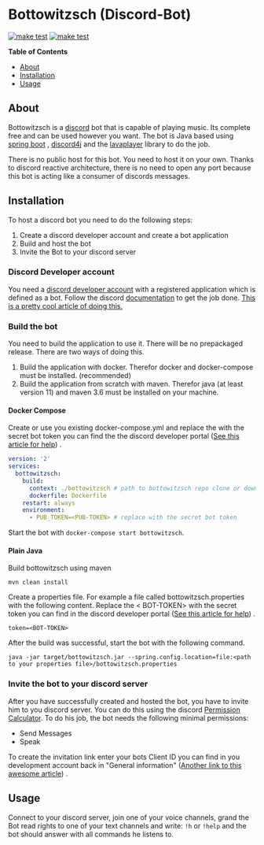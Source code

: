 # Bottowitzsch (Discord-Bot)

[![make test](https://github.com/hizr/bottowitzsch/workflows/maven-build/badge.svg)](https://github.com/hizr/bottowitzsch/actions/workflows/maven.yml?query=workflow%3Amaven-build+branch%3Amaster++)
[![make test](https://github.com/hizr/bottowitzsch/workflows/docker-image/badge.svg)](https://github.com/hizr/bottowitzsch/actions?query=workflow%3Adocker-image+branch%3Amaster++)

**Table of Contents**

<!-- toc -->

- [About](#about)
- [Installation](#installation)
- [Usage](#usage)

<!-- tocstop -->

## About

Bottowitzsch is a [discord](https://discord.com/) bot that is capable of playing music. Its complete free and can be
used however you want. The bot is Java based using [spring boot](https://spring.io/projects/spring-boot)
, [discord4j](https://github.com/Discord4J/Discord4J) and the [lavaplayer](https://github.com/sedmelluq/lavaplayer)
library to do the job.

There is no public host for this bot. You need to host it on your own. Thanks to discord reactive architecture, there is
no need to open any port because this bot is acting like a consumer of discords messages.

## Installation

To host a discord bot you need to do the following steps:

1. Create a discord developer account and create a bot application
2. Build and host the bot
3. Invite the Bot to your discord server

### Discord Developer account

You need a [discord developer account](https://discord.com/developers/docs/intro) with a registered application which is
defined as a bot. Follow the discord [documentation](https://discord.com/developers/docs/intro) to get the job
done. [This is a pretty cool article of doing this.](https://github.com/reactiflux/discord-irc/wiki/Creating-a-discord-bot-&-getting-a-token)

### Build the bot

You need to build the application to use it. There will be no prepackaged release. There are two ways of doing this.

1. Build the application with docker. Therefor docker and docker-compose must be installed. (recommended)
2. Build the application from scratch with maven. Therefor java (at least version 11) and maven 3.6 must be installed on
   your machine.

#### Docker Compose

Create or use you existing docker-compose.yml and replace the <PUB-TOKEN> with the secret bot token you can find the the
discord developer
portal ([See this article for help](https://github.com/reactiflux/discord-irc/wiki/Creating-a-discord-bot-&-getting-a-token#token-security))
.

```yaml
version: '2'
services:
  bottowitzsch:
    build:
      context: ./bottowitzsch # path to bottowitzsch repo clone or download
      dockerfile: Dockerfile
    restart: always
    environment:
      - PUB_TOKEN=<PUB-TOKEN> # replace with the secret bot token
```
Start the bot with ```docker-compose start bottowitzsch```.

#### Plain Java

Build bottowitzsch using maven
```shell
mvn clean install
```

Create a properties file. For example a file called bottowitzsch.properties with the following content. Replace the <
BOT-TOKEN> with the secret token you can find in the discord developer
portal ([See this article for help](https://github.com/reactiflux/discord-irc/wiki/Creating-a-discord-bot-&-getting-a-token#token-security))
.

```properties
token=<BOT-TOKEN>
```

After the build was successful, start the bot with the following command.

```shell
java -jar target/bottowitzsch.jar --spring.config.location=file:<path to your properties file>/bottowitzsch.properties
```

### Invite the bot to your discord server

After you have successfully created and hosted the bot, you have to invite him to you discord server. You can do this
using the discord [Permission Calculator](https://discordapi.com/permissions.html#8). To do his job, the bot needs the
following minimal permissions:

* Send Messages
* Speak

To create the invitation link enter your bots Client ID you can find in you development account back in "General
information" ([Another link to this awesome article](https://github.com/reactiflux/discord-irc/wiki/Creating-a-discord-bot-&-getting-a-token#adding-your-bot-to-your-server))
.

## Usage

Connect to your discord server, join one of your voice channels, grand the Bot read rights to one of your text channels
and write: ```!h``` or ```!help``` and the bot should answer with all commands he listens to.